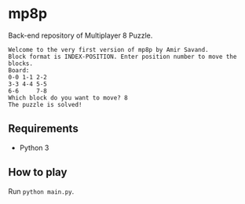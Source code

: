 # mp8p

Back-end repository of Multiplayer 8 Puzzle.

```
Welcome to the very first version of mp8p by Amir Savand.
Block format is INDEX-POSITION. Enter position number to move the blocks.
Board:
0-0	1-1	2-2	
3-3	4-4	5-5	
6-6	 	7-8	
Which block do you want to move? 8
The puzzle is solved!
```

## Requirements

- Python 3

## How to play

Run `python main.py`.
